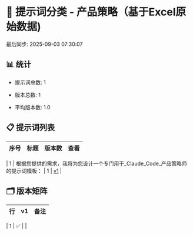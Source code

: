 # 📂 提示词分类 - 产品策略（基于Excel原始数据)

最后同步: 2025-09-03 07:30:07


## 📊 统计

- 提示词总数: 1

- 版本总数: 1  

- 平均版本数: 1.0


## 📋 提示词列表


| 序号 | 标题 | 版本数 | 查看 |
|------|------|--------|------|

| 1 | 根据您提供的需求，我将为您设计一个专门用于_Claude_Code_产品策略师的提示词模板： | 1 | [v1](./(1,1)_根据您提供的需求，我将为您设计一个专门用于_Claude_Code_产品策略师的提示词模板：.md) |


## 🗂️ 版本矩阵


| 行 | v1 | 备注 |
|---|---|---|

| 1 | ✅ |  |
